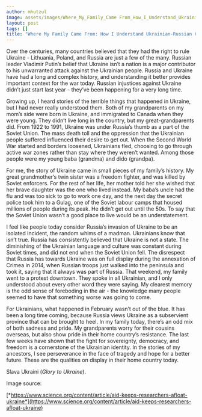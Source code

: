```yaml
---
author: mhutzul
image: assets/images/Where_My_Family_Came From_How_I_Understand_Ukrainian-Russian_Conflict.jpg
layout: post
tags: []
title: "Where My Family Came From: How I Understand Ukrainian-Russian Conflict"
---
```


Over the centuries, many countries believed that they had the right to
rule Ukraine - Lithuania, Poland, and Russia are just a few of the many.
Russian leader Vladimir Putin’s belief that Ukraine isn’t a nation is a
major contributor to his unwarranted attack against the Ukrainian
people. Russia and Ukraine have had a long and complex history, and
understanding it better provides important context for the war today.
Russian injustices against Ukraine didn’t just start last year - they’ve
been happening for a very long time.

Growing up, I heard stories of the terrible things that happened in
Ukraine, but I had never really understood them. Both of my grandparents
on my mom’s side were born in Ukraine, and immigrated to Canada when
they were young. They didn’t live long in the country, but my
great-grandparents did. From 1922 to 1991, Ukraine was under Russia’s
thumb as a part of the Soviet Union. The mass death toll and the
oppression that the Ukrainian people suffered influenced their desire to
get out. When the Second World War started and borders loosened,
Ukrainians fled, choosing to go through active war zones rather than
stay where they weren’t wanted. Among those people were my young baba
(grandma) and dido (grandpa).

For me, the story of Ukraine came in small pieces of my family’s
history. My great grandmother’s twin sister was a freedom fighter, and
was killed by Soviet enforcers. For the rest of her life, her mother
told her she wished that her brave daughter was the one who lived
instead. My baba’s uncle had the flu and was too sick to go to work one
day, and the next day the secret police took him to a Gulag, one of the
Soviet labour camps that housed millions of people during its peak. He
didn’t get out until the 50s. To say that the Soviet Union wasn’t a good
place to live would be an understatement.

I feel like people today consider Russia’s invasion of Ukraine to be an
isolated incident, the random whims of a madman. Ukrainians know that
isn’t true. Russia has consistently believed that Ukraine is not a
state. The diminishing of the Ukrainian language and culture was
constant during Soviet times, and did not end when the Soviet Union
fell. The disrespect that Russia has towards Ukraine was on full display
during the annexation of Crimea in 2014, when Russian troops just walked
into the peninsula and took it, saying that it always was part of
Russia. That weekend, my family went to a protest downtown. They spoke
in all Ukrainian, and I only understood about every other word they were
saying. My clearest memory is the odd sense of foreboding in the air -
the knowledge many people seemed to have that something worse was going
to come.

For Ukrainians, what happened in February wasn’t out of the blue. It has
been a long time coming, because Russia views Ukraine as a subservient
province that can be brought to heel. In my family today, there’s an odd
mix of both sadness and pride. My grandparents worry for their cousins
overseas, but also show pride in their home country’s resistance. The
last few weeks have shown that the fight for sovereignty, democracy, and
freedom is a cornerstone of the Ukrainian identity. In the stories of my
ancestors, I see perseverance in the face of tragedy and hope for a
better future. These are the qualities on display in their home country
today.

Slava Ukraini (*Glory to Ukraine*).

Image source:

[*https://www.science.org/content/article/aid-keeps-researchers-afloat-ukraine*](https://www.science.org/content/article/aid-keeps-researchers-afloat-ukraine)


